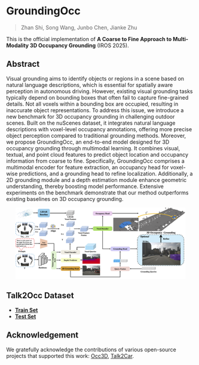 # GroundingOcc
> Zhan Shi, Song Wang, Junbo Chen, Jianke Zhu

This is the official implementation of **A Coarse to Fine Approach to Multi-Modality 3D Occupancy Grounding** (IROS 2025).

## Abstract
Visual grounding aims to identify objects or regions in a scene based on natural language descriptions, which is essential for spatially aware perception in autonomous driving. However, existing visual grounding tasks typically depend on bounding boxes that often fail to capture fine-grained details. 
Not all voxels within a bounding box are occupied, resulting in inaccurate object representations.
To address this issue, we introduce a new benchmark for 3D occupancy grounding in challenging outdoor scenes. 
Built on the nuScenes dataset, it integrates natural language descriptions with voxel-level occupancy annotations, offering more precise object perception compared to traditional grounding methods.
Moreover, we propose GroundingOcc, an end-to-end model designed for 3D occupancy grounding through multimodal learning. It combines visual, textual, and point cloud features to predict object location and occupancy information from coarse to fine. 
Specifically, GroundingOcc comprises a multimodal encoder for feature extraction, an occupancy head for voxel-wise predictions, and a grounding head to refine localization. 
Additionally, a 2D grounding module and a depth estimation module enhance geometric understanding, thereby boosting model performance.
Extensive experiments on the benchmark demonstrate that our method outperforms existing baselines on 3D occupancy grounding.

<p align="center"> <a><img src="fig/framework.png" width="90%"></a> </p>

## Talk2Occ Dataset
* [**Train Set**](https://drive.google.com/file/d/1nvDUOTkKNNH8Wp34k-5g2vMcblq6MI8C/view?usp=sharing )
* [**Test Set**](https://drive.google.com/file/d/1cs9XJnEH5WyllBGa2vkZHSUykYK6xqey/view?usp=sharing)

## Acknowledgement
We gratefully acknowledge the contributions of various open-source projects that supported this work:
[Occ3D](https://github.com/Tsinghua-MARS-Lab/Occ3D), [Talk2Car](https://github.com/talk2car/Talk2Car).
